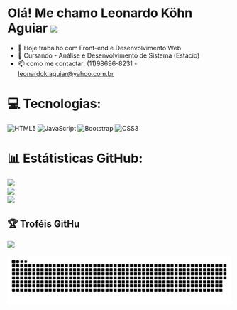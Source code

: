 # Olá! Me chamo Leonardo Köhn Aguiar <img src="https://media.giphy.com/media/iigp4VDyf5dCLRlGkm/giphy.gif" width="50"></h1>

 - 👔 Hoje trabalho com Front-end e Desenvolvimento Web
- 📖 Cursando - Análise e Desenvolvimento de Sistema (Estácio)
- 📫 como me contactar: (11)98696-8231 - leonardok.aguiar@yahoo.com.br

# 💻 Tecnologias:
![HTML5](https://img.shields.io/badge/html5-%23E34F26.svg?style=flat&logo=html5&logoColor=white) 
![JavaScript](https://img.shields.io/badge/javascript-%23323330.svg?style=flat&logo=javascript&logoColor=%23F7DF1E)
![Bootstrap](https://img.shields.io/badge/bootstrap-%23563D7C.svg?style=flat&logo=bootstrap&logoColor=white)
![CSS3](https://img.shields.io/badge/css3-%231572B6.svg?style=flat&logo=css3&logoColor=white)


# 📊 Estátisticas GitHub:
![](https://github-readme-stats.vercel.app/api?username=LeonardoKohnAguiar&theme=vision-friendly-dark&hide_border=false&include_all_commits=false&count_private=false)<br/>
![](https://github-readme-streak-stats.herokuapp.com/?user=LeonardoKohnAguiar&theme=vision-friendly-dark&hide_border=false)<br/>
![](https://github-readme-stats.vercel.app/api/top-langs/?username=LeonardoKohnAguiar&theme=vision-friendly-dark&hide_border=false&include_all_commits=false&count_private=false&layout=compact)

## 🏆 Troféis GitHu

![](https://github-profile-trophy.vercel.app/?username=LeonardoKohnAguiar&theme=juicyfresh&no-frame=true&no-bg=false&margin-w=4)

![Snake animation](https://github.com/Leodf/Leodf/blob/output/github-contribution-grid-snake.svg)        
    

